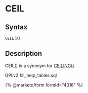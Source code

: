 
# CEIL

## Syntax


```
CEIL(X)
```

## Description


CEIL() is a synonym for [CEILING()](ceiling.md).


GPLv2 fill_help_tables.sql


{% @marketo/form formId="4316" %}

